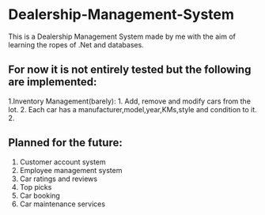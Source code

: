 # Dealership-Management-System

This is a Dealership Management System made by me with the aim of learning the ropes of .Net and databases.
## For now it is not entirely tested but the following are implemented:
1.Inventory Management(barely): 
        1. Add, remove and modify cars from the lot.
        2. Each car has a manufacturer,model,year,KMs,style and condition to it.
2.
## Planned for the future:
1. Customer account system
2. Employee management system
3. Car ratings and reviews
4. Top picks
5. Car booking
6. Car maintenance services
